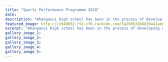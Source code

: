 ```yaml
---
title: "Sports Performance Programme 2018"
date: 
description: "Whanganui High school has been in the process of developing a sport pathway for the last 18 months..."
featured_image: http://c1940652.r52.cf0.rackcdn.com/5a29d533b8d39a41ae0002ba/Rebecca-Baker-GOLD-croppedmedal-by-herself-Dec-2017.jpg
excerpt: "Whanganui High school has been in the process of developing a sport pathway for the last 18 months."
gallery_image_1: 
gallery_image_2: 
gallery_image_3: 
gallery_image_4: 
gallery_image_5: 
---
```

